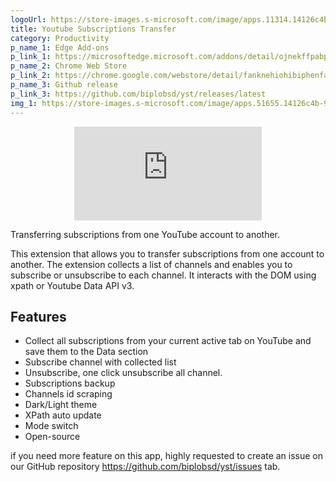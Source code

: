 ```yaml
---
logoUrl: https://store-images.s-microsoft.com/image/apps.11314.14126c4b-9afb-4159-8ccd-5fe418b8be0f.9607b2ca-ccb4-4bfe-83ce-412395cf4b6a.54e88b17-2718-4a8b-927c-b20174bcf8c8?mode=scale&h=100&q=90&w=100
title: Youtube Subscriptions Transfer
category: Productivity
p_name_1: Edge Add-ons
p_link_1: https://microsoftedge.microsoft.com/addons/detail/ojnekffpabpincdklmmmlnoanffkfahj
p_name_2: Chrome Web Store
p_link_2: https://chrome.google.com/webstore/detail/fanknehiohibiphenfaigbmefncbheaa
p_name_3: Github release
p_link_3: https://github.com/biplobsd/yst/releases/latest
img_1: https://store-images.s-microsoft.com/image/apps.51655.14126c4b-9afb-4159-8ccd-5fe418b8be0f.9607b2ca-ccb4-4bfe-83ce-412395cf4b6a.d2d7a2b4-80d7-43c2-b86e-1831535622f5
---
```


<center>
<iframe class="w-full h-96" src="https://www.youtube.com/embed/EsouSNQOALQ" title="YouTube video player" frameborder="0" allow="accelerometer; autoplay; clipboard-write; encrypted-media; gyroscope; picture-in-picture" allowfullscreen></iframe>
</center>

Transferring subscriptions from one YouTube account to another.

This extension that allows you to transfer subscriptions from one account to another. The extension collects a list of channels and enables you to subscribe or unsubscribe to each channel. It interacts with the DOM using xpath or Youtube Data API v3.

## Features

- Collect all subscriptions from your current active tab on YouTube and save them to the Data section
- Subscribe channel with collected list
- Unsubscribe, one click unsubscribe all channel.
- Subscriptions backup
- Channels id scraping
- Dark/Light theme
- XPath auto update
- Mode switch
- Open-source

if you need more feature on this app, highly requested to create an issue on our GitHub repository https://github.com/biplobsd/yst/issues tab.
